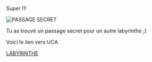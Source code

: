 Super !!! 




![PASSAGE SECRET](https://www.dol-celeb.com/wp-content/uploads/2023/08/porte-magique.jpg.webp)






Tu as trouvé un passage secret pour un autre labyrinthe ;)

Voici le lien vers UCA




[LABYRINTHE](https://github.com/sereDIALLO/jeuxHero/blob/main/index.md)
